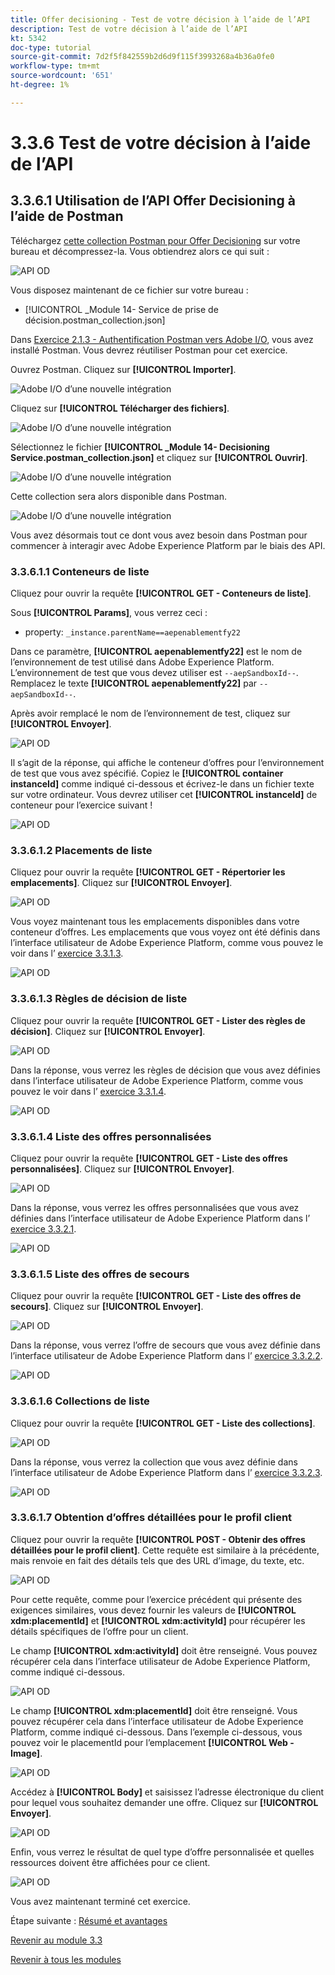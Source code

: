 ```yaml
---
title: Offer decisioning - Test de votre décision à l’aide de l’API
description: Test de votre décision à l’aide de l’API
kt: 5342
doc-type: tutorial
source-git-commit: 7d2f5f842559b2d6d9f115f3993268a4b36a0fe0
workflow-type: tm+mt
source-wordcount: '651'
ht-degree: 1%

---
```


# 3.3.6 Test de votre décision à l’aide de l’API

## 3.3.6.1 Utilisation de l’API Offer Decisioning à l’aide de Postman

Téléchargez [ cette collection Postman pour Offer Decisioning](./../../../assets/postman/postman_offer-decisioning.zip) sur votre bureau et décompressez-la. Vous obtiendrez alors ce qui suit :

![API OD](./images/unzip.png)

Vous disposez maintenant de ce fichier sur votre bureau :

- [!UICONTROL _Module 14- Service de prise de décision.postman_collection.json]

Dans [Exercice 2.1.3 - Authentification Postman vers Adobe I/O](./../../../modules/rtcdp-b2c/module2.1/ex3.md), vous avez installé Postman. Vous devrez réutiliser Postman pour cet exercice.

Ouvrez Postman. Cliquez sur **[!UICONTROL Importer]**.

![Adobe I/O d’une nouvelle intégration](./images/postmanui.png)

Cliquez sur **[!UICONTROL Télécharger des fichiers]**.

![Adobe I/O d’une nouvelle intégration](./images/pm1.png)

Sélectionnez le fichier **[!UICONTROL _Module 14- Decisioning Service.postman_collection.json]** et cliquez sur **[!UICONTROL Ouvrir]**.

![Adobe I/O d’une nouvelle intégration](./images/pm2.png)

Cette collection sera alors disponible dans Postman.

![Adobe I/O d’une nouvelle intégration](./images/pm3.png)

Vous avez désormais tout ce dont vous avez besoin dans Postman pour commencer à interagir avec Adobe Experience Platform par le biais des API.

### 3.3.6.1.1 Conteneurs de liste

Cliquez pour ouvrir la requête **[!UICONTROL GET - Conteneurs de liste]**.

Sous **[!UICONTROL Params]**, vous verrez ceci :

- property: `_instance.parentName==aepenablementfy22`

Dans ce paramètre, **[!UICONTROL aepenablementfy22]** est le nom de l’environnement de test utilisé dans Adobe Experience Platform. L’environnement de test que vous devez utiliser est `--aepSandboxId--`. Remplacez le texte **[!UICONTROL aepenablementfy22]** par `--aepSandboxId--`.

Après avoir remplacé le nom de l’environnement de test, cliquez sur **[!UICONTROL Envoyer]**.

![API OD](./images/api2.png)

Il s’agit de la réponse, qui affiche le conteneur d’offres pour l’environnement de test que vous avez spécifié. Copiez le **[!UICONTROL container instanceId]** comme indiqué ci-dessous et écrivez-le dans un fichier texte sur votre ordinateur. Vous devrez utiliser cet **[!UICONTROL instanceId]** de conteneur pour l’exercice suivant !

![API OD](./images/api3.png)

### 3.3.6.1.2 Placements de liste

Cliquez pour ouvrir la requête **[!UICONTROL GET - Répertorier les emplacements]**. Cliquez sur **[!UICONTROL Envoyer]**.

![API OD](./images/api4.png)

Vous voyez maintenant tous les emplacements disponibles dans votre conteneur d’offres. Les emplacements que vous voyez ont été définis dans l’interface utilisateur de Adobe Experience Platform, comme vous pouvez le voir dans l’ [exercice 3.3.1.3](./ex1.md).

![API OD](./images/api5.png)

### 3.3.6.1.3 Règles de décision de liste

Cliquez pour ouvrir la requête **[!UICONTROL GET - Lister des règles de décision]**. Cliquez sur **[!UICONTROL Envoyer]**.

![API OD](./images/api6.png)

Dans la réponse, vous verrez les règles de décision que vous avez définies dans l’interface utilisateur de Adobe Experience Platform, comme vous pouvez le voir dans l’ [exercice 3.3.1.4](./ex1.md).

![API OD](./images/api7.png)

### 3.3.6.1.4 Liste des offres personnalisées

Cliquez pour ouvrir la requête **[!UICONTROL GET - Liste des offres personnalisées]**. Cliquez sur **[!UICONTROL Envoyer]**.

![API OD](./images/api8.png)

Dans la réponse, vous verrez les offres personnalisées que vous avez définies dans l’interface utilisateur de Adobe Experience Platform dans l’ [exercice 3.3.2.1](./ex2.md).

![API OD](./images/api9.png)

### 3.3.6.1.5 Liste des offres de secours

Cliquez pour ouvrir la requête **[!UICONTROL GET - Liste des offres de secours]**. Cliquez sur **[!UICONTROL Envoyer]**.

![API OD](./images/api10.png)

Dans la réponse, vous verrez l’offre de secours que vous avez définie dans l’interface utilisateur de Adobe Experience Platform dans l’ [exercice 3.3.2.2](./ex2.md).

![API OD](./images/api11.png)

### 3.3.6.1.6 Collections de liste

Cliquez pour ouvrir la requête **[!UICONTROL GET - Liste des collections]**.

![API OD](./images/api12.png)

Dans la réponse, vous verrez la collection que vous avez définie dans l’interface utilisateur de Adobe Experience Platform dans l’ [exercice 3.3.2.3](./ex2.md).

![API OD](./images/api13.png)

### 3.3.6.1.7 Obtention d’offres détaillées pour le profil client

Cliquez pour ouvrir la requête **[!UICONTROL POST - Obtenir des offres détaillées pour le profil client]**. Cette requête est similaire à la précédente, mais renvoie en fait des détails tels que des URL d’image, du texte, etc.

![API OD](./images/api23.png)

Pour cette requête, comme pour l’exercice précédent qui présente des exigences similaires, vous devez fournir les valeurs de **[!UICONTROL xdm:placementId]** et **[!UICONTROL xdm:activityId]** pour récupérer les détails spécifiques de l’offre pour un client.

Le champ **[!UICONTROL xdm:activityId]** doit être renseigné. Vous pouvez récupérer cela dans l’interface utilisateur de Adobe Experience Platform, comme indiqué ci-dessous.

![API OD](./images/activityid.png)

Le champ **[!UICONTROL xdm:placementId]** doit être renseigné. Vous pouvez récupérer cela dans l’interface utilisateur de Adobe Experience Platform, comme indiqué ci-dessous. Dans l’exemple ci-dessous, vous pouvez voir le placementId pour l’emplacement **[!UICONTROL Web - Image]**.

![API OD](./images/placementid.png)

Accédez à **[!UICONTROL Body]** et saisissez l’adresse électronique du client pour lequel vous souhaitez demander une offre. Cliquez sur **[!UICONTROL Envoyer]**.

![API OD](./images/api24.png)

Enfin, vous verrez le résultat de quel type d’offre personnalisée et quelles ressources doivent être affichées pour ce client.

![API OD](./images/api25.png)

Vous avez maintenant terminé cet exercice.

Étape suivante : [Résumé et avantages](./summary.md)

[Revenir au module 3.3](./offer-decisioning.md)

[Revenir à tous les modules](./../../../overview.md)

